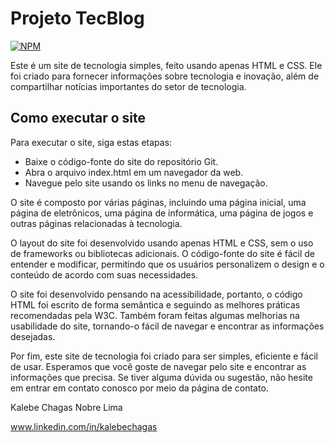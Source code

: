 #  Projeto TecBlog
[![NPM](https://img.shields.io/npm/l/react)](https://github.com/kalebechagas/Projeto_Tecblog/blob/main/LICENSE)

Este é um site de tecnologia simples, feito usando apenas HTML e CSS. Ele foi criado para fornecer informações sobre tecnologia e inovação, além de compartilhar notícias importantes do setor de tecnologia.

## Como executar o site
Para executar o site, siga estas etapas:

- Baixe o código-fonte do site do repositório Git.
- Abra o arquivo index.html em um navegador da web.
- Navegue pelo site usando os links no menu de navegação.

O site é composto por várias páginas, incluindo uma página inicial, uma página de eletrônicos, uma página de informática, uma página de jogos e outras páginas relacionadas à tecnologia.

O layout do site foi desenvolvido usando apenas HTML e CSS, sem o uso de frameworks ou bibliotecas adicionais. O código-fonte do site é fácil de entender e modificar, permitindo que os usuários personalizem o design e o conteúdo de acordo com suas necessidades.

O site foi desenvolvido pensando na acessibilidade, portanto, o código HTML foi escrito de forma semântica e seguindo as melhores práticas recomendadas pela W3C. Também foram feitas algumas melhorias na usabilidade do site, tornando-o fácil de navegar e encontrar as informações desejadas.

Por fim, este site de tecnologia foi criado para ser simples, eficiente e fácil de usar. Esperamos que você goste de navegar pelo site e encontrar as informações que precisa. Se tiver alguma dúvida ou sugestão, não hesite em entrar em contato conosco por meio da página de contato.

Kalebe Chagas Nobre Lima

www.linkedin.com/in/kalebechagas
